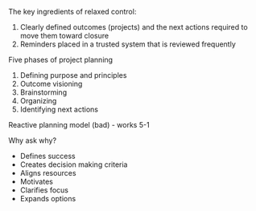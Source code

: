 The key ingredients of relaxed control:
1. Clearly defined outcomes (projects) and the next actions required to move them toward closure
2. Reminders placed in a trusted system that is reviewed frequently

Five phases of project planning
1. Defining purpose and principles
2. Outcome visioning
3. Brainstorming
4. Organizing 
5. Identifying next actions

Reactive planning model (bad) - works 5-1

Why ask why?
- Defines success
- Creates decision making criteria
- Aligns resources
- Motivates
- Clarifies focus
- Expands options